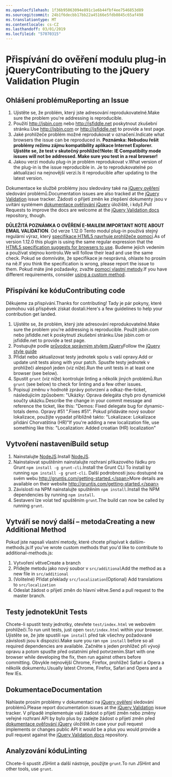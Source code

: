 ```yaml
---
ms.openlocfilehash: 1f36b95063094e891c1e6b44fbf4ee7546853d89
ms.sourcegitcommit: 24b1f6decbb17bb22a45166e5fdb0845c65af498
ms.translationtype: MT
ms.contentlocale: cs-CZ
ms.lasthandoff: 03/01/2019
ms.locfileid: "57070315"
---
```

# <a name="contributing-to-the-jquery-validation-plugin"></a><span data-ttu-id="5cecb-101">Přispívání do ověření modulu plug-in jQuery</span><span class="sxs-lookup"><span data-stu-id="5cecb-101">Contributing to the jQuery Validation Plugin</span></span>

## <a name="reporting-an-issue"></a><span data-ttu-id="5cecb-102">Ohlášení problému</span><span class="sxs-lookup"><span data-stu-id="5cecb-102">Reporting an Issue</span></span>

1. <span data-ttu-id="5cecb-103">Ujistěte se, že problém, který jste adresování reprodukovatelné.</span><span class="sxs-lookup"><span data-stu-id="5cecb-103">Make sure the problem you're addressing is reproducible.</span></span>
2. <span data-ttu-id="5cecb-104">Použití http://jsbin.com nebo http://jsfiddle.net poskytnout zkušební stránku.</span><span class="sxs-lookup"><span data-stu-id="5cecb-104">Use http://jsbin.com or http://jsfiddle.net to provide a test page.</span></span>
3. <span data-ttu-id="5cecb-105">Jaké prohlížeče problém možné reprodukovat v označení.</span><span class="sxs-lookup"><span data-stu-id="5cecb-105">Indicate what browsers the issue can be reproduced in.</span></span> <span data-ttu-id="5cecb-106">**Poznámka: Nebudou řešit problémy režimu zájmu kompatibility aplikace Internet Explorer. Ujistěte se, že test v skutečný prohlížeč!**</span><span class="sxs-lookup"><span data-stu-id="5cecb-106">**Note: IE Compatibilty mode issues will not be addressed. Make sure you test in a real browser!**</span></span>
4. <span data-ttu-id="5cecb-107">Jakou verzi modulu plug-in je problém reprodukovat v.</span><span class="sxs-lookup"><span data-stu-id="5cecb-107">What version of the plug-in is the issue reproducible in.</span></span> <span data-ttu-id="5cecb-108">Je to reprodukovatelné po aktualizaci na nejnovější verzi.</span><span class="sxs-lookup"><span data-stu-id="5cecb-108">Is it reproducible after updating to the latest version.</span></span>

<span data-ttu-id="5cecb-109">Dokumentace ke službě problémy jsou sledovány také na [jQuery ověření](https://github.com/jzaefferer/jquery-validation/issues) sledování problémů.</span><span class="sxs-lookup"><span data-stu-id="5cecb-109">Documentation issues are also tracked at the [jQuery Validation](https://github.com/jzaefferer/jquery-validation/issues) issue tracker.</span></span>
<span data-ttu-id="5cecb-110">Žádosti o přijetí změn ke zlepšení dokumenty jsou v uvítání systémem [dokumentace ověřování jQuery](https://github.com/jzaefferer/validation-content) úložiště, i když.</span><span class="sxs-lookup"><span data-stu-id="5cecb-110">Pull Requests to improve the docs are welcome at the [jQuery Validation docs](https://github.com/jzaefferer/validation-content) repository, though.</span></span>

<span data-ttu-id="5cecb-111">**DŮLEŽITÁ POZNÁMKA O OVĚŘENÍ E-MAILEM**.</span><span class="sxs-lookup"><span data-stu-id="5cecb-111">**IMPORTANT NOTE ABOUT EMAIL VALIDATION**.</span></span> <span data-ttu-id="5cecb-112">Od verze 1.12.0 Tento modul plug-in používá stejný regulární výraz, který [specifikace HTML5 navrhuje prohlížeče pomocí](https://html.spec.whatwg.org/multipage/forms.html#valid-e-mail-address).</span><span class="sxs-lookup"><span data-stu-id="5cecb-112">As of version 1.12.0 this plugin is using the same regular expression that the [HTML5 specification suggests for browsers to use](https://html.spec.whatwg.org/multipage/forms.html#valid-e-mail-address).</span></span> <span data-ttu-id="5cecb-113">Budeme jejich vedením a používat stejnou kontrolu.</span><span class="sxs-lookup"><span data-stu-id="5cecb-113">We will follow their lead and use the same check.</span></span> <span data-ttu-id="5cecb-114">Pokud se domníváte, že specifikace je nesprávná, ohlaste ho prosím na ně.</span><span class="sxs-lookup"><span data-stu-id="5cecb-114">If you think the specification is wrong, please report the issue to them.</span></span> <span data-ttu-id="5cecb-115">Pokud máte jiné požadavky, zvažte [pomocí vlastní metody](http://jqueryvalidation.org/jQuery.validator.addMethod/).</span><span class="sxs-lookup"><span data-stu-id="5cecb-115">If you have different requirements, consider [using a custom method](http://jqueryvalidation.org/jQuery.validator.addMethod/).</span></span>

## <a name="contributing-code"></a><span data-ttu-id="5cecb-116">Přispívání ke kódu</span><span class="sxs-lookup"><span data-stu-id="5cecb-116">Contributing code</span></span>

<span data-ttu-id="5cecb-117">Děkujeme za přispívání.</span><span class="sxs-lookup"><span data-stu-id="5cecb-117">Thanks for contributing!</span></span> <span data-ttu-id="5cecb-118">Tady je pár pokyny, které pomohou váš příspěvek získat dostali.</span><span class="sxs-lookup"><span data-stu-id="5cecb-118">Here's a few guidelines to help your contribution get landed.</span></span>

1. <span data-ttu-id="5cecb-119">Ujistěte se, že problém, který jste adresování reprodukovatelné.</span><span class="sxs-lookup"><span data-stu-id="5cecb-119">Make sure the problem you're addressing is reproducible.</span></span> <span data-ttu-id="5cecb-120">Použít jsbin.com nebo jsfiddle.net k poskytnutí zkušební stránku.</span><span class="sxs-lookup"><span data-stu-id="5cecb-120">Use jsbin.com or jsfiddle.net to provide a test page.</span></span>
2. <span data-ttu-id="5cecb-121">Postupujte podle [průvodce správným stylem jQuery](http://contribute.jquery.com/style-guides/js)</span><span class="sxs-lookup"><span data-stu-id="5cecb-121">Follow the [jQuery style guide](http://contribute.jquery.com/style-guides/js)</span></span>
3. <span data-ttu-id="5cecb-122">Přidat nebo aktualizovat testy jednotek spolu s vaší opravy.</span><span class="sxs-lookup"><span data-stu-id="5cecb-122">Add or update unit tests along with your patch.</span></span> <span data-ttu-id="5cecb-123">Spusťte testy jednotek v prohlížeči alespoň jeden (viz níže).</span><span class="sxs-lookup"><span data-stu-id="5cecb-123">Run the unit tests in at least one browser (see below).</span></span>
4. <span data-ttu-id="5cecb-124">Spustit `grunt` (viz níže) kontroluje linting a několik jiných problémů.</span><span class="sxs-lookup"><span data-stu-id="5cecb-124">Run `grunt` (see below) to check for linting and a few other issues.</span></span>
5. <span data-ttu-id="5cecb-125">Popisují změnu v hodnotě zprávy potvrzení a odkaz-the-ticket, následujícím způsobem: "Ukázky: Oprava delegáta chyb pro dynamické součty ukázku.</span><span class="sxs-lookup"><span data-stu-id="5cecb-125">Describe the change in your commit message and reference the ticket, like this: "Demos: Fixed delegate bug for dynamic-totals demo.</span></span> <span data-ttu-id="5cecb-126">Opravy #51 ".</span><span class="sxs-lookup"><span data-stu-id="5cecb-126">Fixes #51".</span></span> <span data-ttu-id="5cecb-127">Pokud přidáváte nový soubor lokalizace, použijte vypadat přibližně takto: "Lokalizace: Lokalizace přidání Chorvatština (HR)"</span><span class="sxs-lookup"><span data-stu-id="5cecb-127">If you're adding a new localization file, use something like this: "Localization: Added croatian (HR) localization"</span></span>

## <a name="build-setup"></a><span data-ttu-id="5cecb-128">Vytvoření nastavení</span><span class="sxs-lookup"><span data-stu-id="5cecb-128">Build setup</span></span>

1. <span data-ttu-id="5cecb-129">Nainstalujte [NodeJS](http://nodejs.org).</span><span class="sxs-lookup"><span data-stu-id="5cecb-129">Install [NodeJS](http://nodejs.org).</span></span>
2. <span data-ttu-id="5cecb-130">Nainstalovat spuštěním nainstalujte rozhraní příkazového řádku pro Grunt `npm install -g grunt-cli`.</span><span class="sxs-lookup"><span data-stu-id="5cecb-130">Install the Grunt CLI To install by running `npm install -g grunt-cli`.</span></span> <span data-ttu-id="5cecb-131">Další podrobnosti jsou dostupné na svém webu http://gruntjs.com/getting-started.</span><span class="sxs-lookup"><span data-stu-id="5cecb-131">More details are available on their website http://gruntjs.com/getting-started.</span></span>
3. <span data-ttu-id="5cecb-132">Závislosti na NPM nainstalujte spuštěním `npm install`.</span><span class="sxs-lookup"><span data-stu-id="5cecb-132">Install the NPM dependencies by running `npm install`.</span></span>
4. <span data-ttu-id="5cecb-133">Sestavení lze volat teď spuštěním `grunt`.</span><span class="sxs-lookup"><span data-stu-id="5cecb-133">The build can now be called by running `grunt`.</span></span>

## <a name="creating-a-new-additional-method"></a><span data-ttu-id="5cecb-134">Vytváří se nový další – metoda</span><span class="sxs-lookup"><span data-stu-id="5cecb-134">Creating a new Additional Method</span></span>

<span data-ttu-id="5cecb-135">Pokud jste napsali vlastní metody, které chcete přispívat k dalším-methods.js:</span><span class="sxs-lookup"><span data-stu-id="5cecb-135">If you've wrote custom methods that you'd like to contribute to additional-methods.js:</span></span>

1. <span data-ttu-id="5cecb-136">Vytvoření větve</span><span class="sxs-lookup"><span data-stu-id="5cecb-136">Create a branch</span></span>
2. <span data-ttu-id="5cecb-137">Přidejte metodu jako nový soubor v `src/additional`</span><span class="sxs-lookup"><span data-stu-id="5cecb-137">Add the method as a new file in `src/additional`</span></span>
3. <span data-ttu-id="5cecb-138">(Volitelné) Přidat překlady `src/localization`</span><span class="sxs-lookup"><span data-stu-id="5cecb-138">(Optional) Add translations to `src/localization`</span></span>
4. <span data-ttu-id="5cecb-139">Odeslat žádost o přijetí změn do hlavní větve.</span><span class="sxs-lookup"><span data-stu-id="5cecb-139">Send a pull request to the master branch.</span></span>

## <a name="unit-tests"></a><span data-ttu-id="5cecb-140">Testy jednotek</span><span class="sxs-lookup"><span data-stu-id="5cecb-140">Unit Tests</span></span>

<span data-ttu-id="5cecb-141">Chcete-li spustit testy jednotky, otevřete `test/index.html` ve webovém prohlížeči.</span><span class="sxs-lookup"><span data-stu-id="5cecb-141">To run unit tests, just open `test/index.html` within your browser.</span></span> <span data-ttu-id="5cecb-142">Ujistěte se, že jste spustili `npm install` před tak všechny požadované závislosti jsou k dispozici.</span><span class="sxs-lookup"><span data-stu-id="5cecb-142">Make sure you ran `npm install` before so all required dependencies are available.</span></span>
<span data-ttu-id="5cecb-143">Začněte s jeden prohlížeč při vývoji opravu a potom spusťte před ostatními před potvrzením.</span><span class="sxs-lookup"><span data-stu-id="5cecb-143">Start with one browser while developing the fix, then run against others before committing.</span></span> <span data-ttu-id="5cecb-144">Obvykle nejnovější Chrome, Firefox, prohlížeč Safari a Opera a několik dokumentu.</span><span class="sxs-lookup"><span data-stu-id="5cecb-144">Usually latest Chrome, Firefox, Safari and Opera and a few IEs.</span></span>

## <a name="documentation"></a><span data-ttu-id="5cecb-145">Dokumentace</span><span class="sxs-lookup"><span data-stu-id="5cecb-145">Documentation</span></span>

<span data-ttu-id="5cecb-146">Nahlaste prosím problémy v dokumentaci na [jQuery ověření](https://github.com/jzaefferer/jquery-validation/issues) sledování problémů.</span><span class="sxs-lookup"><span data-stu-id="5cecb-146">Please report documentation issues at the [jQuery Validation](https://github.com/jzaefferer/jquery-validation/issues) issue tracker.</span></span>
<span data-ttu-id="5cecb-147">V případě implementuje vaši žádost o přijetí změn nebo změny veřejné rozhraní API by bylo plus by zadejte žádost o přijetí změn před [dokumentace ověřování jQuery](https://github.com/jzaefferer/validation-content) úložiště.</span><span class="sxs-lookup"><span data-stu-id="5cecb-147">In case your pull request implements or changes public API it would be a plus you would provide a pull request against the [jQuery Validation docs](https://github.com/jzaefferer/validation-content) repository.</span></span>

## <a name="linting"></a><span data-ttu-id="5cecb-148">Analyzování kódu</span><span class="sxs-lookup"><span data-stu-id="5cecb-148">Linting</span></span>

<span data-ttu-id="5cecb-149">Chcete-li spustit JSHint a další nástroje, použijte `grunt`.</span><span class="sxs-lookup"><span data-stu-id="5cecb-149">To run JSHint and other tools, use `grunt`.</span></span>

